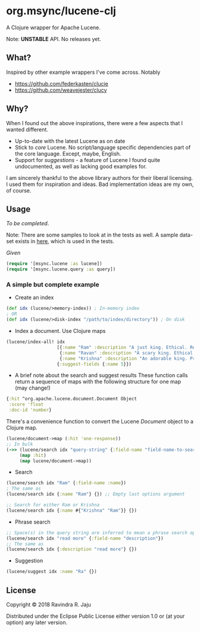 # org.msync/lucene-clj

A Clojure wrapper for Apache Lucene.

Note: **UNSTABLE** API. No releases yet.

## What?

Inspired by other example wrappers I've come across.
Notably
 - https://github.com/federkasten/clucie
 - https://github.com/weavejester/clucy

## Why?

When I found out the above inspirations, there were a few aspects that I wanted different.
* Up-to-date with the latest Lucene as on date
* Stick to _core_ Lucene. No script/language specific dependencies part of the core language. Except, maybe, English.
* Support for _suggestions_ - a feature of Lucene I found quite undocumented, as well as lacking good examples for.

I am sincerely thankful to the above library authors for their liberal licensing. I used them for inspiration and ideas.
Bad implementation ideas are my own, of course.

## Usage

_To be completed_. 

Note: There are some samples to look at in the tests as well. A sample data-set exists in [here](test-resources/sample-data.csv),
which is used in the tests.

_Given_
```clojure
(require '[msync.lucene :as lucene])
(require '[msync.lucene.query :as query])
```

### A simple but complete example

* Create an index
```clojure
(def idx (lucene/>memory-index)) ; In-memory index
; OR
(def idx (lucene/>disk-index "/path/to/index/directory")) ; On disk
```

* Index a document. Use Clojure maps
```clojure
(lucene/index-all! idx
                   [{:name "Ram" :description "A just king. Ethical. Read more in Ramayan."}
                    {:name "Ravan" :description "A scary king. Ethical villain. Read more in Ramayan."}
                    {:name "Krishna" :description "An adorable king. Pragmatic. Read about him in the Mahabharat."}]
                   {:suggest-fields {:name 5}})
```

* A brief note about the search and suggest results
These function calls return a sequence of maps with the following structure for one map (may change!)
```clojure
{:hit ^org.apache.lucene.document.Document Object
 :score 'float
 :doc-id 'number}
```

There's a convenience function to convert the Lucene _Document_ object to a Clojure map.
```clojure
(lucene/document->map (:hit 'one-response))
;; In bulk
(->> (lucene/search idx "query-string" {:field-name "field-name-to-search-in"})
     (map :hit)
     (map lucene/document->map))
```

* Search
```clojure
(lucene/search idx "Ram" {:field-name :name})
; The same as
(lucene/search idx {:name "Ram"} {}) ;; Empty last options argument

;; Search for either Ram or Krishna
(lucene/search idx {:name #{"Krishna" "Ram"}} {})
```

* Phrase search
```clojure
;; Space(s) in the query string are inferred to mean a phrase search operation
(lucene/search idx "read more" {:field-name "description"})
;; The same as
(lucene/search idx {:description "read more"} {})
```

* Suggestion
```clojure
(lucene/suggest idx :name "Ra" {})
```

## License

Copyright © 2018 Ravindra R. Jaju

Distributed under the Eclipse Public License either version 1.0 or (at
your option) any later version.
